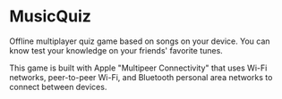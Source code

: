 # MusicQuiz
Offline multiplayer quiz game based on songs on your device.
You can know test your knowledge on your friends' favorite tunes.

This game is built with Apple "Multipeer Connectivity" that uses Wi-Fi networks, peer-to-peer Wi-Fi, and Bluetooth personal area networks to connect between devices.
